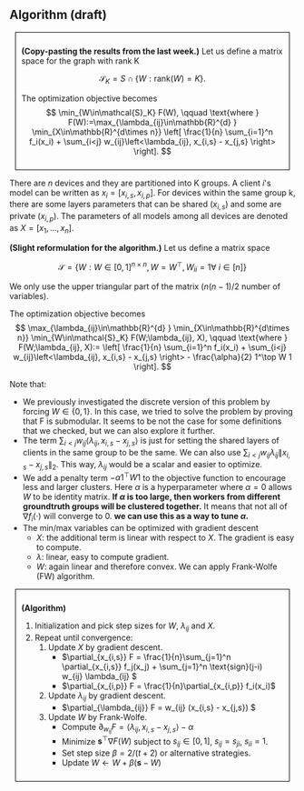## Algorithm (draft)
<div style="border: 1px solid black; padding: 10px; margin: 10px;">

**(Copy-pasting the results from the last week.)** Let us define a matrix space for the graph with rank K

$$
\mathcal{S}_K = S \cap \{ W: \text{rank}(W) = K \}.
$$

The optimization objective becomes
$$ 
\min_{W\in\mathcal{S}_K} F(W), \qquad \text{where } F(W):=\max_{\lambda_{ij}\in\mathbb{R}^{d} } \min_{X\in\mathbb{R}^{d\times n}} \left[ \frac{1}{n} \sum_{i=1}^n f_i(x_i) + \sum_{i<j} w_{ij}\left<\lambda_{ij}, x_{i,s} - x_{j,s} \right>
\right].
$$
</div>

There are $n$ devices and they are partitioned into K groups. A client $i$'s model can be written as $x_i=[x_{i,s},x_{i,p}]$. For devices within the same group k, there are some layers parameters that can be shared ($x_{i,s}$) and some are private ($x_{i,p}$). The parameters of all models among all devices are denoted as $X=[x_1,\ldots,x_n]$.



**(Slight reformulation for the algorithm.)** Let us define a matrix space 

$$
\mathcal{S} = \{ W: W\in[0,1]^{n\times n}, W=W^\top, W_{ii}=1 \forall~i\in[n] \}
$$

We only use the upper triangular part of the matrix ($n(n-1)/2$ number of variables).

The optimization objective becomes
$$ 
\max_{\lambda_{ij}\in\mathbb{R}^{d} } \min_{X\in\mathbb{R}^{d\times n}} \min_{W\in\mathcal{S}_K} F(W;\lambda_{ij}, X), \qquad \text{where } F(W;\lambda_{ij}, X):=  \left[ \frac{1}{n} \sum_{i=1}^n f_i(x_i) + \sum_{i<j} w_{ij}\left<\lambda_{ij}, x_{i,s} - x_{j,s} \right> - \frac{\alpha}{2} 1^\top W 1
\right].
$$

Note that:
- We previously investigated the discrete version of this problem by forcing $W \in\{0, 1\}$. In this case, we tried to solve the problem by proving that F is submodular. It seems to be not the case for some definitions that we checked, but we can also explore it further. 
- The term $\sum_{i<j} w_{ij}\left<\lambda_{ij}, x_{i,s} - x_{j,s} \right>$ is just for setting the shared layers of clients in the same group to be the same. We can also use $\sum_{i<j} w_{ij}\lambda_{ij}\lVert x_{i,s} - x_{j,s}\rVert_2$. This way, $\lambda_{ij}$ would be a scalar and easier to optimize.   
- We add a penalty term $-\alpha 1^\top W 1$ to the objective function to encourage less and larger clusters. Here $\alpha$ is a hyperparameter where $\alpha=0$ allows $W$ to be identity matrix. **If $\alpha$ is too large, then workers from different groundtruth groups will be clustered together.** It means that not all of $\nabla f_i(\cdot)$ will converge to 0. **we can use this as a way to tune $\alpha$.**
- The min/max variables can be optimized with gradient descent
    - $X$: the additional term is linear with respect to $X$. The gradient is easy to compute.
    - $\lambda$: linear, easy to compute gradient.
    - $W$: again linear and therefore convex. We can apply Frank-Wolfe (FW) algorithm.

<div style="border: 1px solid black; padding: 10px; margin: 10px;">

**(Algorithm)**
1. Initialization and pick step sizes for $W$, $\lambda_{ij}$ and $X$.
2. Repeat until convergence:
    1. Update $X$ by gradient descent.
        - $\partial_{x_{i,s}} F = \frac{1}{n}\sum_{j=1}^n \partial_{x_{i,s}} f_j(x_j) + \sum_{j=1}^n \text{sign}(j-i) w_{ij} \lambda_{ij}  $
        - $\partial_{x_{i,p}} F = \frac{1}{n}\partial_{x_{i,p}} f_i(x_i)$
    2. Update $\lambda_{ij}$ by gradient descent.
        - $\partial_{\lambda_{ij}} F = w_{ij} (x_{i,s} - x_{j,s}) $
    3. Update $W$ by Frank-Wolfe.
        - Compute $\partial_{w_{ij}} F = \left<\lambda_{ij}, x_{i,s} - x_{j,s} \right> - \alpha$
        - Minimize $\mathbf{s}^\top \nabla F(W)$ subject to $s_{ij} \in [0,1]$, $s_{ij}=s_{ji}$, $s_{ii}=1$.
        - Set step size $\beta=2/(t+2)$ or alternative strategies.
        - Update $W\leftarrow W + \beta(\mathbf{s} - W)$
</div>